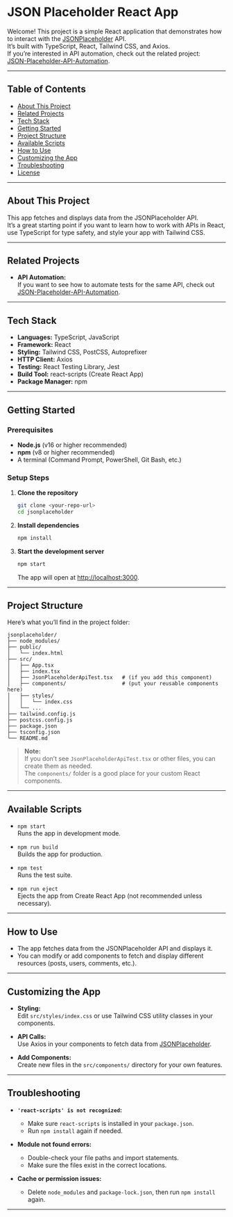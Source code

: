# JSON Placeholder React App

Welcome! This project is a simple React application that demonstrates how to interact with the [JSONPlaceholder](https://jsonplaceholder.typicode.com/) API.  
It’s built with TypeScript, React, Tailwind CSS, and Axios.  
If you’re interested in API automation, check out the related project:  
[JSON-Placeholder-API-Automation](https://github.com/MazenGalal2/JSON-Placeholder-API-Automation.git).

---

## Table of Contents

- [About This Project](#about-this-project)
- [Related Projects](#related-projects)
- [Tech Stack](#tech-stack)
- [Getting Started](#getting-started)
- [Project Structure](#project-structure)
- [Available Scripts](#available-scripts)
- [How to Use](#how-to-use)
- [Customizing the App](#customizing-the-app)
- [Troubleshooting](#troubleshooting)
- [License](#license)

---

## About This Project

This app fetches and displays data from the JSONPlaceholder API.  
It’s a great starting point if you want to learn how to work with APIs in React, use TypeScript for type safety, and style your app with Tailwind CSS.

---

## Related Projects

- **API Automation:**  
  If you want to see how to automate tests for the same API, check out  
  [JSON-Placeholder-API-Automation](https://github.com/MazenGalal2/JSON-Placeholder-API-Automation.git).

---

## Tech Stack

- **Languages:** TypeScript, JavaScript
- **Framework:** React
- **Styling:** Tailwind CSS, PostCSS, Autoprefixer
- **HTTP Client:** Axios
- **Testing:** React Testing Library, Jest
- **Build Tool:** react-scripts (Create React App)
- **Package Manager:** npm

---

## Getting Started

### Prerequisites

- **Node.js** (v16 or higher recommended)
- **npm** (v8 or higher recommended)
- A terminal (Command Prompt, PowerShell, Git Bash, etc.)

### Setup Steps

1. **Clone the repository**
   ```sh
   git clone <your-repo-url>
   cd jsonplaceholder
   ```

2. **Install dependencies**
   ```sh
   npm install
   ```

3. **Start the development server**
   ```sh
   npm start
   ```
   The app will open at [http://localhost:3000](http://localhost:3000).

---

## Project Structure

Here’s what you’ll find in the project folder:

```
jsonplaceholder/
├── node_modules/
├── public/
│   └── index.html
├── src/
│   ├── App.tsx
│   ├── index.tsx
│   ├── JsonPlaceholderApiTest.tsx   # (if you add this component)
│   ├── components/                  # (put your reusable components here)
│   ├── styles/
│   │   └── index.css
│   └── ...
├── tailwind.config.js
├── postcss.config.js
├── package.json
├── tsconfig.json
└── README.md
```

> **Note:**  
> If you don’t see `JsonPlaceholderApiTest.tsx` or other files, you can create them as needed.  
> The `components/` folder is a good place for your custom React components.

---

## Available Scripts

- `npm start`  
  Runs the app in development mode.

- `npm run build`  
  Builds the app for production.

- `npm test`  
  Runs the test suite.

- `npm run eject`  
  Ejects the app from Create React App (not recommended unless necessary).

---

## How to Use

- The app fetches data from the JSONPlaceholder API and displays it.
- You can modify or add components to fetch and display different resources (posts, users, comments, etc.).

---

## Customizing the App

- **Styling:**  
  Edit `src/styles/index.css` or use Tailwind CSS utility classes in your components.

- **API Calls:**  
  Use Axios in your components to fetch data from [JSONPlaceholder](https://jsonplaceholder.typicode.com/).

- **Add Components:**  
  Create new files in the `src/components/` directory for your own features.

---

## Troubleshooting

- **`'react-scripts' is not recognized`:**
  - Make sure `react-scripts` is installed in your `package.json`.
  - Run `npm install` again if needed.

- **Module not found errors:**
  - Double-check your file paths and import statements.
  - Make sure the files exist in the correct locations.

- **Cache or permission issues:**
  - Delete `node_modules` and `package-lock.json`, then run `npm install` again.

---
